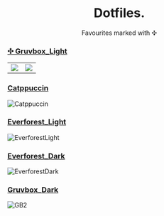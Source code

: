 <p align="center">
	<h1 align="center">Dotfiles.</h1>
</p>
<p align = "center">Favourites marked with ✣</p>
<p align = "center"> </p>

### [✣ Gruvbox_Light](./MacbookPro2014/EndeavourOS_GruvboxLight_i3wm/)
<table>
  <tr>
    <td><img src="https://github.com/MujtabaAsim/dots/assets/62666332/439b6e40-85c9-4e00-a57d-9c6b80de18f0"></td>
    <td><img src="https://github.com/MujtabaAsim/dots/assets/62666332/e2434544-b7b1-4308-9da6-014f494ccf73"></td>
  </tr>
 </table>

### [Catppuccin](./MacbookPro2014/EndeavourOS_Catppuccin_i3wm/)
![Catppuccin](https://github.com/MujtabaAsim/dots/assets/62666332/d15cc0b4-d662-4c23-814c-8894dbbb76a7)

### [Everforest_Light](./MacbookPro2014/EndeavourOS_EverforestLight_i3wm/)
![EverforestLight](https://github.com/MujtabaAsim/dots/assets/62666332/67081cfe-8831-47b5-a822-354ad72ed0bf)

### [Everforest_Dark](./MacbookPro2014/EndeavourOS_EverforestDark_i3wm/)
![EverforestDark](https://github.com/MujtabaAsim/dots/assets/62666332/8840c5fc-7e50-46ee-8538-0839b9f96726)

### [Gruvbox_Dark](./EndeavourOS_GruvboxDark_i3wm/)
![GB2](https://github.com/MujtabaAsim/dots/assets/62666332/7fc6033b-02f6-4a82-b8ac-24697424ed13)
